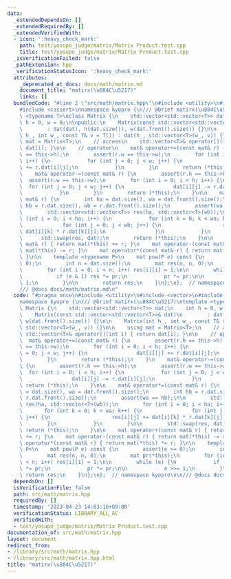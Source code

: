 ```yaml
---
data:
  _extendedDependsOn: []
  _extendedRequiredBy: []
  _extendedVerifiedWith:
  - icon: ':heavy_check_mark:'
    path: test/yosupo_judge/matrix/Matrix Product.test.cpp
    title: test/yosupo_judge/matrix/Matrix Product.test.cpp
  _isVerificationFailed: false
  _pathExtension: hpp
  _verificationStatusIcon: ':heavy_check_mark:'
  attributes:
    _deprecated_at_docs: docs/math/matrix.md
    document_title: "matirx(\u884C\u5217)"
    links: []
  bundledCode: "#line 2 \"src/math/matrix.hpp\"\n#include <utility>\n#include <vector>\n\
    #include <cassert>\nnamespace kyopro {\n/// @brief matirx(\u884C\u5217)\ntemplate\
    \ <typename T>\nclass Matrix {\n    std::vector<std::vector<T>> dat;\n    int\
    \ h = 0, w = 0;\n\npublic:\n    Matrix(const std::vector<std::vector<T>>& dat)\n\
    \        : dat(dat), h(dat.size()), w(dat.front().size()) {}\n\n    Matrix(int\
    \ h_, int w_, const T& v = T()) : dat(h_, std::vector<T>(w_, v)) {}\n\n    using\
    \ mat = Matrix<T>;\n    // access\n    std::vector<T>& operator[](int i) { return\
    \ dat[i]; }\n\n    // operator\n    mat& operator+=(const mat& r) {\n        assert(r.h\
    \ == this->h);\n        assert(r.w == this->w);\n        for (int i = 0; i < h;\
    \ i++) {\n            for (int j = 0; j < w; j++) {\n                dat[i][j]\
    \ += r.dat[i][j];\n            }\n        }\n        return (*this);\n    }\n\
    \    mat& operator-=(const mat& r) {\n        assert(r.h == this->h);\n      \
    \  assert(r.w == this->w);\n        for (int i = 0; i < h; i++) {\n          \
    \  for (int j = 0; j < w; j++) {\n                dat[i][j] -= r.dat[i][j];\n\
    \            }\n        }\n        return (*this);\n    }\n\n    mat& operator*=(const\
    \ mat& r) {\n        int ha = dat.size(), wa = dat.front().size();\n        int\
    \ hb = r.dat.size(), wb = r.dat.front().size();\n        assert(wa == hb);\n\n\
    \        std::vector<std::vector<T>> res(ha, std::vector<T>(wb));\n        for\
    \ (int i = 0; i < ha; i++) {\n            for (int k = 0; k < wa; k++) {\n   \
    \             for (int j = 0; j < wb; j++) {\n                    res[i][j] +=\
    \ dat[i][k] * r.dat[k][j];\n                }\n            }\n        }\n\n  \
    \      std::swap(res, dat);\n        return (*this);\n    }\n\n    mat operator+(const\
    \ mat& r) { return mat(*this) += r; }\n    mat operator-(const mat& r) { return\
    \ mat(*this) -= r; }\n    mat operator*(const mat& r) { return mat(*this) *= r;\
    \ }\n\n    template <typename P>\n    mat pow(P e) const {\n        assert(e >=\
    \ 0);\n        int n = dat.size();\n        mat res(n, n, 0);\n        mat pr(*this);\n\
    \        for (int i = 0; i < n; i++) res[i][i] = 1;\n\n        while (e) {\n \
    \           if (e & 1) res *= pr;\n            pr *= pr;\n\n            e >>=\
    \ 1;\n        }\n\n        return res;\n    }\n};\n};  // namespace kyopro\n\n\
    /// @docs docs/math/matrix.md\n"
  code: "#pragma once\n#include <utility>\n#include <vector>\n#include <cassert>\n\
    namespace kyopro {\n/// @brief matirx(\u884C\u5217)\ntemplate <typename T>\nclass\
    \ Matrix {\n    std::vector<std::vector<T>> dat;\n    int h = 0, w = 0;\n\npublic:\n\
    \    Matrix(const std::vector<std::vector<T>>& dat)\n        : dat(dat), h(dat.size()),\
    \ w(dat.front().size()) {}\n\n    Matrix(int h_, int w_, const T& v = T()) : dat(h_,\
    \ std::vector<T>(w_, v)) {}\n\n    using mat = Matrix<T>;\n    // access\n   \
    \ std::vector<T>& operator[](int i) { return dat[i]; }\n\n    // operator\n  \
    \  mat& operator+=(const mat& r) {\n        assert(r.h == this->h);\n        assert(r.w\
    \ == this->w);\n        for (int i = 0; i < h; i++) {\n            for (int j\
    \ = 0; j < w; j++) {\n                dat[i][j] += r.dat[i][j];\n            }\n\
    \        }\n        return (*this);\n    }\n    mat& operator-=(const mat& r)\
    \ {\n        assert(r.h == this->h);\n        assert(r.w == this->w);\n      \
    \  for (int i = 0; i < h; i++) {\n            for (int j = 0; j < w; j++) {\n\
    \                dat[i][j] -= r.dat[i][j];\n            }\n        }\n       \
    \ return (*this);\n    }\n\n    mat& operator*=(const mat& r) {\n        int ha\
    \ = dat.size(), wa = dat.front().size();\n        int hb = r.dat.size(), wb =\
    \ r.dat.front().size();\n        assert(wa == hb);\n\n        std::vector<std::vector<T>>\
    \ res(ha, std::vector<T>(wb));\n        for (int i = 0; i < ha; i++) {\n     \
    \       for (int k = 0; k < wa; k++) {\n                for (int j = 0; j < wb;\
    \ j++) {\n                    res[i][j] += dat[i][k] * r.dat[k][j];\n        \
    \        }\n            }\n        }\n\n        std::swap(res, dat);\n       \
    \ return (*this);\n    }\n\n    mat operator+(const mat& r) { return mat(*this)\
    \ += r; }\n    mat operator-(const mat& r) { return mat(*this) -= r; }\n    mat\
    \ operator*(const mat& r) { return mat(*this) *= r; }\n\n    template <typename\
    \ P>\n    mat pow(P e) const {\n        assert(e >= 0);\n        int n = dat.size();\n\
    \        mat res(n, n, 0);\n        mat pr(*this);\n        for (int i = 0; i\
    \ < n; i++) res[i][i] = 1;\n\n        while (e) {\n            if (e & 1) res\
    \ *= pr;\n            pr *= pr;\n\n            e >>= 1;\n        }\n\n       \
    \ return res;\n    }\n};\n};  // namespace kyopro\n\n/// @docs docs/math/matrix.md"
  dependsOn: []
  isVerificationFile: false
  path: src/math/matrix.hpp
  requiredBy: []
  timestamp: '2023-04-23 14:03:16+09:00'
  verificationStatus: LIBRARY_ALL_AC
  verifiedWith:
  - test/yosupo_judge/matrix/Matrix Product.test.cpp
documentation_of: src/math/matrix.hpp
layout: document
redirect_from:
- /library/src/math/matrix.hpp
- /library/src/math/matrix.hpp.html
title: "matirx(\u884C\u5217)"
---
```

